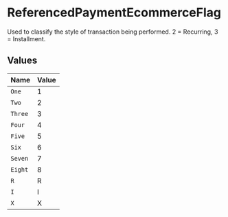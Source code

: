 # ReferencedPaymentEcommerceFlag

Used to classify the style of transaction being performed. 2 = Recurring, 3 = Installment.


## Values

| Name    | Value   |
| ------- | ------- |
| `One`   | 1       |
| `Two`   | 2       |
| `Three` | 3       |
| `Four`  | 4       |
| `Five`  | 5       |
| `Six`   | 6       |
| `Seven` | 7       |
| `Eight` | 8       |
| `R`     | R       |
| `I`     | I       |
| `X`     | X       |